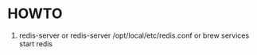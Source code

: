 HOWTO
=====
  1. redis-server
     or redis-server /opt/local/etc/redis.conf
     or brew services start redis
